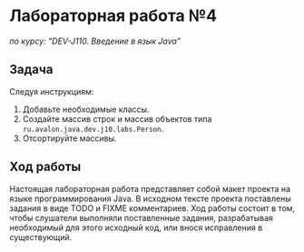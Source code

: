 # Лабораторная работа №4

*по курсу: "DEV-J110. Введение в язык Java"*

## Задача
Следуя инструкциям:
1. Добавьте необходимые классы.
2. Создайте массив строк и массив объектов типа `ru.avalon.java.dev.j10.labs.Person`.
3. Отсортируйте массивы.

## Ход работы

Настоящая лабораторная работа представляет собой макет проекта на языке программирования Java. В исходном тексте проекта поставлены задания в виде TODO и FIXME комментариев. Ход работы состоит в  том, чтобы слушатели выполняли поставленные задания, разрабатывая необходимый для этого исходный код, или внося исправления в существующий.
